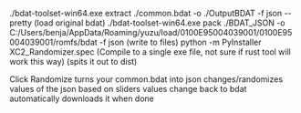 ./bdat-toolset-win64.exe extract ./common.bdat -o ./OutputBDAT -f json --pretty (load original bdat)
./bdat-toolset-win64.exe pack ./BDAT_JSON -o C:/Users/benja/AppData/Roaming/yuzu/load/0100E95004039001/0100E95004039001/romfs/bdat -f json (write to files)
python -m PyInstaller XC2_Randomizer.spec     (Compile to a single exe file, not sure if rust tool will work this way) (spits it out to dist)

Click Randomize
turns your common.bdat into json
changes/randomizes values of the json based on sliders values
change back to bdat
automatically downloads it when done
